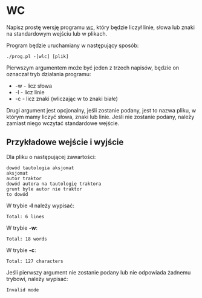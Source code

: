 # WC
Napisz prostę wersję programu
[wc](https://en.wikipedia.org/wiki/Wc_%28Unix%29), który będzie liczył linie,
słowa lub znaki na standardowym wejściu lub w plikach.

Program będzie uruchamiany w następujący sposób:
````
./prog.pl -[wlc] [plik]
````
Pierwszym argumentem może być jeden z trzech napisów, będzie on oznaczał tryb
działania programu:
* \-w \- licz słowa
* \-l \- licz linie
* \-c \- licz znaki (wliczając w to znaki białe)

Drugi argument jest opcjonalny, jeśli zostanie podany, jest to nazwa pliku, w
którym mamy liczyć słowa, znaki lub linie. Jeśli nie zostanie podany, należy
zamiast niego wczytać standardowe wejście.

## Przykładowe wejście i wyjście
Dla pliku o następującej zawartości:
````
dowód tautologia aksjomat
aksjomat
autor traktor
dowód autora na tautologię traktora
grunt byle autor nie traktor
to dowód
````

W trybie **\-l** należy wypisać:
````
Total: 6 lines
````
W trybie **\-w**:
````
Total: 18 words
````
W trybie **\-c**:
````
Total: 127 characters
````

Jeśli pierwszy argument nie zostanie podany lub nie odpowiada żadnemu trybowi,
należy wypisać:
````
Invalid mode
````
